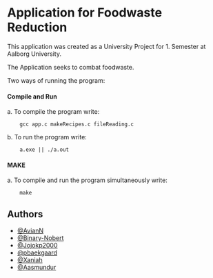 
# Application for Foodwaste Reduction

This application was created as a University Project for 1. Semester at Aalborg University.

The Application seeks to combat foodwaste.

Two ways of running the program:

#### Compile and Run

   a. To compile the program write:
   
        gcc app.c makeRecipes.c fileReading.c
        
   b. To run the program write:
   
        a.exe || ./a.out
#### MAKE

   a. To compile and run the program simultaneously write:
   
        make

## Authors
- [@AvianN](https://www.github.com/AvianN)
- [@Binary-Nobert](https://www.github.com/Binary-Norbert)
- [@Jojokp2000](https://www.github.com/Jojokp2000)
- [@pbaekgaard](https://www.github.com/pbaekgaard)
- [@Xaniah](https://www.github.com/Xaniah)
- [@Aasmundur](https://www.github.com/Aasmundur)

